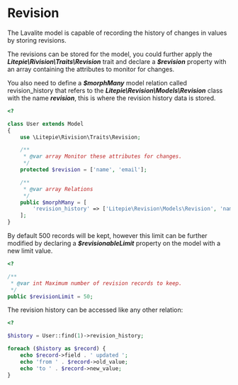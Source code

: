 # Revision

The Lavalite model is capable of recording the history of changes in values by storing revisions. 

The revisions can be stored for the model, you could further apply the ***Litepie\Rivision\Traits\Revision*** trait and declare a ***$revision*** property with an array containing the attributes to monitor for changes. 

You also need to define a ***$morphMany*** model relation called revision_history that refers to the ***Litepie\Revision\Models\Revision*** class with the name ***revision***, this is where the revision history data is stored.

```php
<?

class User extends Model
{
    use \Litepie\Rivision\Traits\Revision;

    /**
     * @var array Monitor these attributes for changes.
     */
    protected $revision = ['name', 'email'];

    /**
     * @var array Relations
     */
    public $morphMany = [
        'revision_history' => ['Litepie\Revision\Models\Revision', 'name' => 'revision']
    ];
}
```
By default 500 records will be kept, however this limit can be further modified by declaring a ***$revisionableLimit*** property on the model with a new limit value.

```php
<?

/**
 * @var int Maximum number of revision records to keep.
 */
public $revisionLimit = 50;
```
The revision history can be accessed like any other relation:

```php
<?

$history = User::find(1)->revision_history;

foreach ($history as $record) {
    echo $record->field . ' updated ';
    echo 'from ' . $record->old_value;
    echo 'to ' . $record->new_value;
}
```
